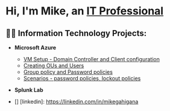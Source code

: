 <h1>Hi, I'm Mike, an <a href="https://linkedin.com/in/mikegahigana">IT Professional</a></h1>

<h2>👨‍💻 Information Technology Projects:</h2>

- <b>Microsoft Azure</b>
  - [VM Setup - Domain Controller and Client configuration](https://github.com/Mikegah24/lab-setup)
  - [Creating OUs and Users](https://github.com/Mikegah24/User-Creation)
  - [Group policy and Password policies](https://github.com/Mikegah24/Group-policy)
  - [Scenarios - password policies, lockout policies ](https://github.com/Mikegah24/ad-scenarios)

- <b>Splunk Lab</b>  
- []
[linkedin]: https://linkedin.com/in/mikegahigana
